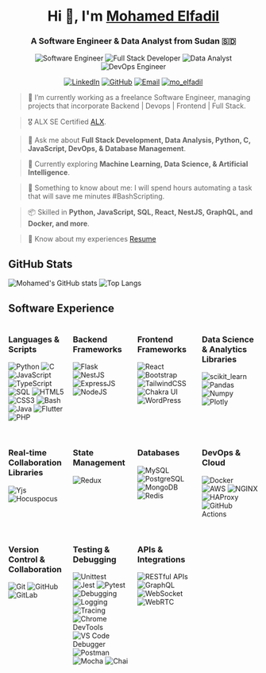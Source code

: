 <h1 align="center">Hi 👋, I'm <a href="https://github.com/mo7amedElfadil" target="blank">
Mohamed Elfadil</a></h1>
<h3 align="center">A Software Engineer & Data Analyst from Sudan &#127480;&#127465</h3>
<div align="center">
  <img src="https://img.shields.io/badge/Software_Engineer-000000?style=for-the-badge&logo=github&logoColor=white" alt="Software Engineer" />
  <img src="https://img.shields.io/badge/Full_Stack_Developer-000000?style=for-the-badge&logo=github&logoColor=white" alt="Full Stack Developer" />
  <img src="https://img.shields.io/badge/Data_Analyst-000000?style=for-the-badge&logo=github&logoColor=white" alt="Data Analyst" />
  <img src="https://img.shields.io/badge/DevOps_Engineer-000000?style=for-the-badge&logo=github&logoColor=white" alt="DevOps Engineer" />
</div>
<p align="center"> 
  <a target="blank" href="https://www.linkedin.com/in/mohamedelfadil/"><img  src="https://img.shields.io/badge/LinkedIn-0077B5?style=for-the-badge&logo=linkedin&logoColor=white" alt="LinkedIn" /></a>
  <a target="blank" href="https://github.com/mo7amedElfadil"><img  src="https://img.shields.io/badge/GitHub-100000?style=for-the-badge&logo=github&logoColor=white" alt="GitHub" /></a>
  <a target="blank" href="mailto:mo7amedelfadil@gmail.com"><img  src="https://img.shields.io/badge/Gmail-D14836?style=for-the-badge&logo=gmail&logoColor=white" alt="Email" /></a>
  <a href="https://twitter.com/mo_elfadil/" target="blank"><img src="https://img.shields.io/twitter/follow/mo_elfadil?logo=twitter&style=for-the-badge" alt="mo_elfadil" /></a>
</p>



> 🔭 I’m currently working as a freelance Software Engineer, managing projects that incorporate Backend | Devops | Frontend | Full Stack.

> 🎖️ ALX SE Certified <a href="https://www.alxafrica.com" target="blank">ALX</a>.

> 💬 Ask me about **Full Stack Development, Data Analysis, Python, C, JavaScript, DevOps, & Database Management**.

> 🌱 Currently exploring **Machine Learning, Data Science, & Artificial Intelligence**.

> 🤖 Something to know about me: I will spend hours automating a task that will save me minutes #BashScripting.

> 📦 Skilled in **Python, JavaScript, SQL, React, NestJS, GraphQL, and Docker, and more**.

> 📄 Know about my experiences <a href="https://github.com/mo7amedElfadil/mo7amedElfadil/blob/main/Credentials/Mohamed Elfadil Resume.pdf" target="blank">Resume</a>


## GitHub Stats 
![Mohamed's GitHub stats](https://github-readme-stats.vercel.app/api?username=mo7amedElfadil&include_all_commits=true&layout=compact&show_icons=true&theme=tokyonight)
![Top Langs](https://github-readme-stats.vercel.app/api/top-langs/?username=mo7amedElfadil&show_icons=true&layout=compact)

## Software Experience

<div style="display: grid; grid-template-columns: repeat(4, 1fr); gap: 1rem;">

<div>

### Languages & Scripts
<a target="blank"><img src="https://img.shields.io/badge/Python-FFD43B?style=for-the-badge&logo=python&logoColor=blue" alt="Python" /></a>
<a target="blank"><img src="https://img.shields.io/badge/C-00599C?style=for-the-badge&logo=c&logoColor=white" alt="C" /></a>
<a target="blank"><img src="https://img.shields.io/badge/JavaScript-323330?style=for-the-badge&logo=javascript&logoColor=F7DF1E" alt="JavaScript" /></a>
<a target="blank"><img src="https://img.shields.io/badge/TypeScript-007ACC?style=for-the-badge&logo=typescript&logoColor=white" alt="TypeScript" /></a>
<a target="blank"><img src="https://img.shields.io/badge/SQL-003B57?style=for-the-badge&logo=postgresql&logoColor=white" alt="SQL" /></a>
<a target="blank"><img src="https://img.shields.io/badge/HTML5-E34F26?style=for-the-badge&logo=html5&logoColor=white" alt="HTML5" /></a>
<a target="blank"><img src="https://img.shields.io/badge/CSS3-1572B6?style=for-the-badge&logo=css3&logoColor=white" alt="CSS3" /></a>
<a target="blank"><img src="https://img.shields.io/badge/Bash-4EAA25?style=for-the-badge&logo=gnubash&logoColor=white" alt="Bash" /></a>
<a target="blank"><img src="https://img.shields.io/badge/Java-007396?style=for-the-badge&logo=java&logoColor=white" alt="Java" /></a>
<a target="blank"><img src="https://img.shields.io/badge/Flutter-02569B?style=for-the-badge&logo=flutter&logoColor=white" alt="Flutter" /></a>
<a target="blank"><img src="https://img.shields.io/badge/PHP-777BB4?style=for-the-badge&logo=php&logoColor=white" alt="PHP" /></a>
</div>

<div>

### Backend Frameworks
<a target="blank"><img src="https://img.shields.io/badge/Flask-000000?style=for-the-badge&logo=flask&logoColor=white" alt="Flask" /></a>
<a target="blank"><img src="https://img.shields.io/badge/NestJS-EA2845?style=for-the-badge&logo=nestjs&logoColor=white" alt="NestJS" /></a>
<a target="blank"><img src="https://img.shields.io/badge/ExpressJS-000000?style=for-the-badge&logo=express&logoColor=white" alt="ExpressJS" /></a> 
<a target="blank"><img src="https://img.shields.io/badge/NodeJS-339933?style=for-the-badge&logo=node.js&logoColor=white" alt="NodeJS" /></a>

</div>

<div>

### Frontend Frameworks
<a target="blank"><img src="https://img.shields.io/badge/React-61DAFB?style=for-the-badge&logo=react&logoColor=white" alt="React" /></a> 
<a target="blank"><img src="https://img.shields.io/badge/Bootstrap-563D7C?style=for-the-badge&logo=bootstrap&logoColor=white" alt="Bootstrap" /></a>
<a target="blank"><img src="https://img.shields.io/badge/TailwindCSS-06B6D4?style=for-the-badge&logo=tailwindcss&logoColor=white" alt="TailwindCSS" /></a>
<a target="blank"><img src="https://img.shields.io/badge/Chakra_UI-319795?style=for-the-badge&logo=chakraui&logoColor=white" alt="Chakra UI" /></a>
<a target="blank"><img src="https://img.shields.io/badge/WordPress-21759B?style=for-the-badge&logo=wordpress&logoColor=white" alt="WordPress" /></a>
</div>

<div>

### Data Science & Analytics Libraries
<a target="blank"><img src="https://img.shields.io/badge/Scikit_learn-F7931E?style=for-the-badge&logo=scikit-learn&logoColor=white" alt="scikit_learn" /></a> 
<a target="blank"><img src="https://img.shields.io/badge/Pandas-2C2D72?style=for-the-badge&logo=pandas&logoColor=white" alt="Pandas" /></a> 
<a target="blank"><img src="https://img.shields.io/badge/Numpy-777BB4?style=for-the-badge&logo=numpy&logoColor=white" alt="Numpy" /></a> 
<a target="blank"><img src="https://img.shields.io/badge/Plotly-239120?style=for-the-badge&logo=plotly&logoColor=white" alt="Plotly" /></a>
</div>

<div>

### Real-time Collaboration Libraries
<a target="blank"><img src="https://img.shields.io/badge/Yjs-3B5998?style=for-the-badge&logo=javascript&logoColor=white" alt="Yjs" /></a> 
<a target="blank"><img src="https://img.shields.io/badge/Hocuspocus-000000?style=for-the-badge&logo=javascript&logoColor=white" alt="Hocuspocus" /></a>

</div>

<div>

### State Management
<a target="blank"><img src="https://img.shields.io/badge/Redux-764ABC?style=for-the-badge&logo=redux&logoColor=white" alt="Redux" /></a>
</div>

<div>

### Databases
<a target="blank"><img src="https://img.shields.io/badge/MySQL-00648C?style=for-the-badge&logo=mysql&logoColor=white" alt="MySQL" /></a>
<a target="blank"><img src="https://img.shields.io/badge/PostgreSQL-316192?style=for-the-badge&logo=postgresql&logoColor=white" alt="PostgreSQL" /></a>
<a target="blank"><img src="https://img.shields.io/badge/MongoDB-47A248?style=for-the-badge&logo=mongodb&logoColor=white" alt="MongoDB" /></a>
<a target="blank"><img src="https://img.shields.io/badge/Redis-DC382D?style=for-the-badge&logo=redis&logoColor=white" alt="Redis" /></a>
</div>

<div>

### DevOps & Cloud
<a target="blank"><img src="https://img.shields.io/badge/Docker-2496ED?style=for-the-badge&logo=docker&logoColor=white" alt="Docker" /></a>
<a target="blank"><img src="https://img.shields.io/badge/AWS-232F3E?style=for-the-badge&logo=amazonaws&logoColor=white" alt="AWS" /></a>
<a target="blank"><img src="https://img.shields.io/badge/NGINX-009639?style=for-the-badge&logo=nginx&logoColor=white" alt="NGINX" /></a>
<a target="blank"><img src="https://img.shields.io/badge/HAProxy-FF3F00?style=for-the-badge&logo=haproxy&logoColor=white" alt="HAProxy" /></a>
<a target="blank"><img src="https://img.shields.io/badge/GitHub_Actions-2088FF?style=for-the-badge&logo=githubactions&logoColor=white" alt="GitHub Actions" /></a>
</div>

<div>

### Version Control & Collaboration
<a target="blank"><img src="https://img.shields.io/badge/Git-F05032?style=for-the-badge&logo=git&logoColor=white" alt="Git" /></a>
<a target="blank"><img src="https://img.shields.io/badge/GitHub-100000?style=for-the-badge&logo=github&logoColor=white" alt="GitHub" /></a>
<a target="blank"><img src="https://img.shields.io/badge/GitLab-FCA121?style=for-the-badge&logo=gitlab&logoColor=white" alt="GitLab" /></a>
</div>

<div>

### Testing & Debugging
<a target="blank"><img src="https://img.shields.io/badge/Unittest-00BFFF?style=for-the-badge&logo=python&logoColor=white" alt="Unittest" /></a>
<a target="blank"><img src="https://img.shields.io/badge/Jest-15B5F7?style=for-the-badge&logo=jest&logoColor=white" alt="Jest" /></a>
<a target="blank"><img src="https://img.shields.io/badge/Pytest-0A9EDC?style=for-the-badge&logo=pytest&logoColor=white" alt="Pytest" /></a>
<a target="blank"><img src="https://img.shields.io/badge/Debugging-000000?style=for-the-badge&logo=debug&logoColor=white" alt="Debugging" /></a>
<a target="blank"><img src="https://img.shields.io/badge/Logging-000000?style=for-the-badge&logo=logging&logoColor=white" alt="Logging" /></a>
<a target="blank"><img src="https://img.shields.io/badge/Tracing-000000?style=for-the-badge&logo=tracing&logoColor=white" alt="Tracing" /></a>
<a target="blank"><img src="https://img.shields.io/badge/Chrome_DevTools-4285F4?style=for-the-badge&logo=googlechrome&logoColor=white" alt="Chrome DevTools" /></a>
<a target="blank"><img src="https://img.shields.io/badge/VS_Code_Debugger-007ACC?style=for-the-badge&logo=visualstudiocode&logoColor=white" alt="VS Code Debugger" /></a>
<a target="blank"><img src="https://img.shields.io/badge/Postman-FF6C37?style=for-the-badge&logo=postman&logoColor=white" alt="Postman" /></a>
<a target="blank"><img src="https://img.shields.io/badge/Mocha-8D6748?style=for-the-badge&logo=mocha&logoColor=white" alt="Mocha" /></a>
<a target="blank"><img src="https://img.shields.io/badge/Chai-A30701?style=for-the-badge&logo=chai&logoColor=white" alt="Chai" /></a>

</div>

<div>

### APIs & Integrations
<a target="blank"><img src="https://img.shields.io/badge/RESTful_APIs-3F51B5?style=for-the-badge&logo=rest&logoColor=white" alt="RESTful APIs" /></a>
<a target="blank"><img src="https://img.shields.io/badge/GraphQL-E10098?style=for-the-badge&logo=graphql&logoColor=white" alt="GraphQL" /></a>
<a target="blank"><img src="https://img.shields.io/badge/WebSocket_Communication-000000?style=for-the-badge&logo=websocket&logoColor=white" alt="WebSocket" /></a>
<a target="blank"><img src="https://img.shields.io/badge/WebRTC-333333?style=for-the-badge&logo=webrtc&logoColor=white" alt="WebRTC" /></a>
</div>
</div>

